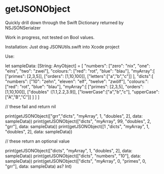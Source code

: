 # getJSONObject
Quickly drill down through the Swift Dictionary returned by NSJSONSerialzer

Work in progress, not tested on Bool values.

Installation:
Just drag JSONUtils.swift into Xcode project

Use:

let sampleData: [String: AnyObject] = [
    "numbers": ["zero": "nix", "one": "eins", "two": "zwei"],
    "colours:": ["red": "rot", "blue": "blau"],
    "myArray":[
        ["primes": [2,3,5]],
        ["orders": [1,10,100]],
        ["letters":["a","b","c"]]
    ],
    "dicts":[
        "numbers": ["10": "zehn", "eleven": "elf", "twelve": "zwölf"],
        "colours:": ["red": "rot", "blue": "blau"],
        "myArray":[
            ["primes": [2,3,5], "orders": [1,10,100]],
            ["doubles" :[1.1,2.2,3.9]],
            ["lowerCase":["a","b","c"], "upperCase":["A","B","C"]]
        ]
    ]
]

// these fail and return nil

print(getJSONObject(["grr","dicts", "myArray", 1, "doubles", 2], data: sampleData))
print(getJSONObject(["dicts", "myArray", 99, "doubles", 2, "grr"], data: sampleData))
print(getJSONObject([1 ,"dicts", "myArray", 1, "doubles", 2], data: sampleData))

// these return an optional value

print(getJSONObject(["dicts", "myArray", 1, "doubles", 2], data: sampleData))
print(getJSONObject(["dicts", "numbers", "10"], data: sampleData))
print(getJSONObject(["dicts", "myArray", 0, "primes", 0, "grr"], data: sampleData) as? Int)
